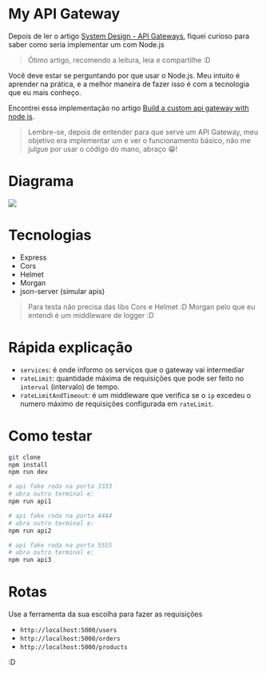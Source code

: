 # My API Gateway

Depois de ler o artigo [System Design - API Gateways](https://fidelissauro.dev/api-gateway/), fiquei curioso para saber como seria implementar um com Node.js

>Ótimo artigo, recomendo a leitura, leia e compartilhe :D 

Você deve estar se perguntando por que usar o Node.js. Meu intuito é aprender na prática, e a melhor maneira de fazer isso é com a tecnologia que eu mais conheço.

Encontrei essa implementação no artigo [Build a custom api gateway with node js](https://www.freecodecamp.org/news/build-a-custom-api-gateway-with-node-js/).

> Lembre-se, depois de entender para que serve um API Gateway, meu objetivo era implementar um e ver o funcionamento básico, não me julgue por usar o código do mano, abraço 😁!

# Diagrama

[![](https://mermaid.ink/img/pako:eNpVkEFrwzAMhf-K0Lllh20XHwZts5XBYGVlp7gHYatNWBIXxV4ppf99iinF08n-9N6T0AVd8IwG9104uYYkwseXHQAW9WLzDmuKfKLzDubzF1jW8JBGlnGXBZmtlAXx_2Gl8CjBJxcnPDWWufFab1l-W8fwPeUY6IKjrgljNI9aRfoq69_u-s88ozQ8aZWjq-xY3x2b2wKl51mr3Axn2LP01Hq9wGVKsRgb7tmi0acn-bFoh6vqKMWwPQ8OTZTEM5SQDg2aPXWj_tLR66Wqlg5C_Y1e_wCprXHz?type=png)](https://mermaid.live/edit#pako:eNpVkEFrwzAMhf-K0Lllh20XHwZts5XBYGVlp7gHYatNWBIXxV4ppf99iinF08n-9N6T0AVd8IwG9104uYYkwseXHQAW9WLzDmuKfKLzDubzF1jW8JBGlnGXBZmtlAXx_2Gl8CjBJxcnPDWWufFab1l-W8fwPeUY6IKjrgljNI9aRfoq69_u-s88ozQ8aZWjq-xY3x2b2wKl51mr3Axn2LP01Hq9wGVKsRgb7tmi0acn-bFoh6vqKMWwPQ8OTZTEM5SQDg2aPXWj_tLR66Wqlg5C_Y1e_wCprXHz)


# Tecnologias

- Express
- Cors
- Helmet
- Morgan
- json-server (simular apis)

> Para testa não precisa das libs Cors e Helmet :D
> Morgan pelo que eu entendi é um middleware de logger :D 

# Rápida explicação 

- `services`: é onde informo os serviços que o gateway vai intermediar 
- `rateLimit`: quantidade máxima de requisições que pode ser feito no `interval` (intervalo) de tempo.
- `rateLimitAndTimeout`: é um middleware que verifica se o `ip` excedeu o numero máximo de requisições configurada em `rateLimit`.

# Como testar

```bash
git clone
npm install
npm run dev
```

```bash
# api fake roda na porta 3333
# abra outro terminal e:
npm run api1
```

```bash
# api fake roda na porta 4444
# abra outro terminal e:
npm run api2
```

```bash
# api fake roda na porta 5555
# abra outro terminal e:
npm run api3
```

# Rotas

Use a ferramenta da sua escolha para fazer as requisições

- ``http://localhost:5000/users``
- ``http://localhost:5000/orders``
- ``http://localhost:5000/products``

:D
